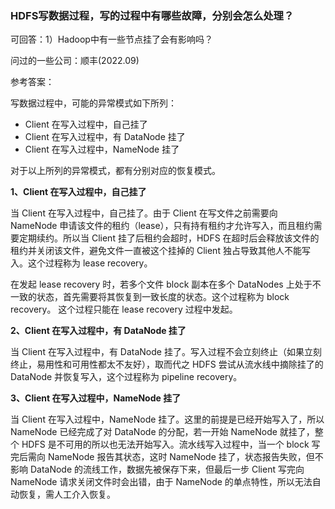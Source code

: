 ### HDFS写数据过程，写的过程中有哪些故障，分别会怎么处理？

可回答：1）Hadoop中有一些节点挂了会有影响吗？

问过的一些公司：顺丰(2022.09)

参考答案：

写数据过程中，可能的异常模式如下所列：

- Client 在写入过程中，自己挂了
- Client 在写入过程中，有 DataNode 挂了
- Client 在写入过程中，NameNode 挂了

对于以上所列的异常模式，都有分别对应的恢复模式。

**1、Client 在写入过程中，自己挂了**

当 Client 在写入过程中，自己挂了。由于 Client 在写文件之前需要向 NameNode 申请该文件的租约（lease），只有持有租约才允许写入，而且租约需要定期续约。所以当 Client 挂了后租约会超时，HDFS 在超时后会释放该文件的租约并关闭该文件，避免文件一直被这个挂掉的 Client 独占导致其他人不能写入。这个过程称为 lease recovery。

在发起 lease recovery 时，若多个文件 block 副本在多个 DataNodes 上处于不一致的状态，首先需要将其恢复到一致长度的状态。这个过程称为 block recovery。 这个过程只能在 lease recovery 过程中发起。

**2、Client 在写入过程中，有 DataNode 挂了**

当 Client 在写入过程中，有 DataNode 挂了。写入过程不会立刻终止（如果立刻终止，易用性和可用性都太不友好），取而代之 HDFS 尝试从流水线中摘除挂了的 DataNode 并恢复写入，这个过程称为 pipeline recovery。

**3、Client 在写入过程中，NameNode 挂了**

当 Client 在写入过程中，NameNode 挂了。这里的前提是已经开始写入了，所以 NameNode 已经完成了对 DataNode 的分配，若一开始 NameNode 就挂了，整个 HDFS 是不可用的所以也无法开始写入。流水线写入过程中，当一个 block 写完后需向 NameNode 报告其状态，这时 NameNode 挂了，状态报告失败，但不影响 DataNode 的流线工作，数据先被保存下来，但最后一步 Client 写完向 NameNode 请求关闭文件时会出错，由于 NameNode 的单点特性，所以无法自动恢复，需人工介入恢复。
